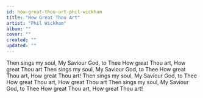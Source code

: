 ```yaml
---
id: how-great-thou-art-phil-wickham
title: "How Great Thou Art"
artist: "Phil Wickham"
album: ""
cover: ""
created: ""
updated: ""
---
```


Then sings my soul, My Saviour God, to Thee
How great Thou art, How great Thou art
Then sings my soul, My Saviour God, to Thee
How great Thou art, How great Thou art!
Then sings my soul, My Saviour God, to Thee
How great Thou art, How great Thou art
Then sings my soul, My Saviour God, to Thee
How great Thou art, How great Thou art!